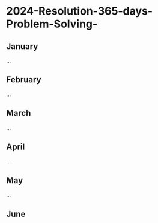 # 2024-Resolution-365-days-Problem-Solving-


## January 

...

## February 

...

## March 

...

## April 

...

## May 

...

## June 
